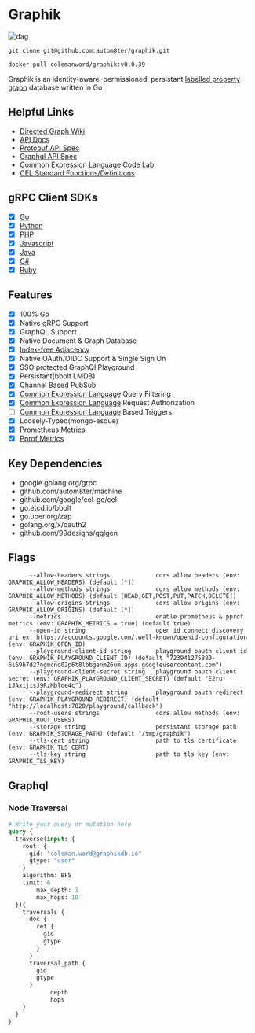 # Graphik

![dag](images/dag.png)

    git clone git@github.com:autom8ter/graphik.git
    
    docker pull colemanword/graphik:v0.0.39

Graphik is an identity-aware, permissioned, persistant [labelled property graph](https://en.wikipedia.org/wiki/Graph_database#Labeled-property_graph) database written in Go

## Helpful Links

- [Directed Graph Wiki](https://en.wikipedia.org/wiki/Directed_graph)
- [API Docs](docs/index.html)
- [Protobuf API Spec](https://github.com/autom8ter/graphik/blob/master/graphik.proto)
- [Graphql API Spec](https://github.com/autom8ter/graphik/blob/master/schema.graphql)
- [Common Expression Language Code Lab](https://codelabs.developers.google.com/codelabs/cel-go/index.html#0)
- [CEL Standard Functions/Definitions](https://github.com/google/cel-spec/blob/master/doc/langdef.md#standard-definitions)

## gRPC Client SDKs
- [x] [Go](https://github.com/autom8ter/graphik-client-go)
- [x] [Python](gen/grpc/python)
- [x] [PHP](gen/grpc/php)
- [x] [Javascript](gen/grpc/js)
- [x] [Java](gen/grpc/java)
- [x] [C#](gen/grpc/csharp)
- [x] [Ruby](gen/grpc/ruby)

## Features
- [x] 100% Go
- [x] Native gRPC Support
- [x] GraphQL Support
- [x] Native Document & Graph Database
- [x] [Index-free Adjacency](https://dzone.com/articles/the-secret-sauce-of-graph-databases)
- [x] Native OAuth/OIDC Support & Single Sign On
- [x] SSO protected GraphQl Playground
- [x] Persistant(bbolt LMDB)
- [x] Channel Based PubSub
- [x] [Common Expression Language](https://opensource.google/projects/cel) Query Filtering
- [x] [Common Expression Language](https://opensource.google/projects/cel) Request Authorization
- [ ] [Common Expression Language](https://opensource.google/projects/cel) Based Triggers
- [x] Loosely-Typed(mongo-esque)
- [x] [Prometheus Metrics](https://prometheus.io/)
- [x] [Pprof Metrics](https://blog.golang.org/pprof)

## Key Dependencies

- google.golang.org/grpc
- github.com/autom8ter/machine
- github.com/google/cel-go/cel
- go.etcd.io/bbolt
- go.uber.org/zap
- golang.org/x/oauth2
- github.com/99designs/gqlgen

## Flags

```text
      --allow-headers strings             cors allow headers (env: GRAPHIK_ALLOW_HEADERS) (default [*])
      --allow-methods strings             cors allow methods (env: GRAPHIK_ALLOW_METHODS) (default [HEAD,GET,POST,PUT,PATCH,DELETE])
      --allow-origins strings             cors allow origins (env: GRAPHIK_ALLOW_ORIGINS) (default [*])
      --metrics                           enable prometheus & pprof metrics (emv: GRAPHIK_METRICS = true) (default true)
      --open-id string                    open id connect discovery uri ex: https://accounts.google.com/.well-known/openid-configuration (env: GRAPHIK_OPEN_ID)
      --playground-client-id string       playground oauth client id (env: GRAPHIK_PLAYGROUND_CLIENT_ID) (default "723941275880-6i69h7d27ngmcnq02p6t8lbbgenm26um.apps.googleusercontent.com")
      --playground-client-secret string   playground oauth client secret (env: GRAPHIK_PLAYGROUND_CLIENT_SECRET) (default "E2ru-iJAxijisJ9RzMbloe4c")
      --playground-redirect string        playground oauth redirect (env: GRAPHIK_PLAYGROUND_REDIRECT) (default "http://localhost:7820/playground/callback")
      --root-users strings                cors allow methods (env: GRAPHIK_ROOT_USERS)
      --storage string                    persistant storage path (env: GRAPHIK_STORAGE_PATH) (default "/tmp/graphik")
      --tls-cert string                   path to tls certificate (env: GRAPHIK_TLS_CERT)
      --tls-key string                    path to tls key (env: GRAPHIK_TLS_KEY)
```

## Graphql

### Node Traversal
```graphql
# Write your query or mutation here
query {
  traverse(input: {
    root: {
      gid: "coleman.word@graphikdb.io"
      gtype: "user"
    }
    algorithm: BFS
    limit: 6
		max_depth: 1
		max_hops: 10
  }){
    traversals {
      doc {
        ref {
          gid
          gtype
        }
      }
      traversal_path {
        gid
        gtype
      }
			depth
			hops
    }
  }
}
```